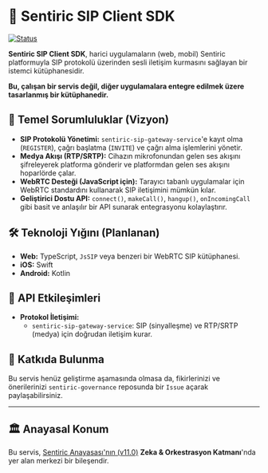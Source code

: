 # 📱 Sentiric SIP Client SDK

[![Status](https://img.shields.io/badge/status-vision-lightgrey.svg)]()

**Sentiric SIP Client SDK**, harici uygulamaların (web, mobil) Sentiric platformuyla SIP protokolü üzerinden sesli iletişim kurmasını sağlayan bir istemci kütüphanesidir.

**Bu, çalışan bir servis değil, diğer uygulamalara entegre edilmek üzere tasarlanmış bir kütüphanedir.**

## 🎯 Temel Sorumluluklar (Vizyon)

*   **SIP Protokolü Yönetimi:** `sentiric-sip-gateway-service`'e kayıt olma (`REGISTER`), çağrı başlatma (`INVITE`) ve çağrı alma işlemlerini yönetir.
*   **Medya Akışı (RTP/SRTP):** Cihazın mikrofonundan gelen ses akışını şifreleyerek platforma gönderir ve platformdan gelen ses akışını hoparlörde çalar.
*   **WebRTC Desteği (JavaScript için):** Tarayıcı tabanlı uygulamalar için WebRTC standardını kullanarak SIP iletişimini mümkün kılar.
*   **Geliştirici Dostu API:** `connect()`, `makeCall()`, `hangup()`, `onIncomingCall` gibi basit ve anlaşılır bir API sunarak entegrasyonu kolaylaştırır.

## 🛠️ Teknoloji Yığını (Planlanan)

*   **Web:** TypeScript, `JsSIP` veya benzeri bir WebRTC SIP kütüphanesi.
*   **iOS:** Swift
*   **Android:** Kotlin

## 🔌 API Etkileşimleri

*   **Protokol İletişimi:**
    *   `sentiric-sip-gateway-service`: SIP (sinyalleşme) ve RTP/SRTP (medya) için doğrudan iletişim kurar.

## 🤝 Katkıda Bulunma

Bu servis henüz geliştirme aşamasında olmasa da, fikirlerinizi ve önerilerinizi `sentiric-governance` reposunda bir `Issue` açarak paylaşabilirsiniz.

---
## 🏛️ Anayasal Konum

Bu servis, [Sentiric Anayasası'nın (v11.0)](https://github.com/sentiric/sentiric-governance/blob/main/docs/blueprint/Architecture-Overview.md) **Zeka & Orkestrasyon Katmanı**'nda yer alan merkezi bir bileşendir.